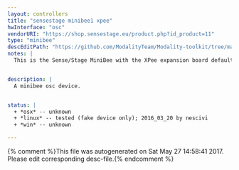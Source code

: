 ```yaml
---
layout: controllers
title: "sensestage minibee1 xpee"
hwInterface: "osc"
vendorURI: "https://shop.sensestage.eu/product.php?id_product=11"
type: "minibee"
descEditPath: "https://github.com/ModalityTeam/Modality-toolkit/tree/master/Modality/MKtlDescriptions//sensestage-minibee1-xpee.desc.scd"
notes: |
  This is the Sense/Stage MiniBee with the XPee expansion board default configuration (2)


description: |
  A minibee osc device.


status: |
  + *osx* -- unknown
  + *linux* -- tested (fake device only); 2016_03_20 by nescivi
  + *win* -- unknown

---
```

{% comment %}This file was autogenerated on Sat May 27 14:58:41 2017. Please edit corresponding desc-file.{% endcomment %}